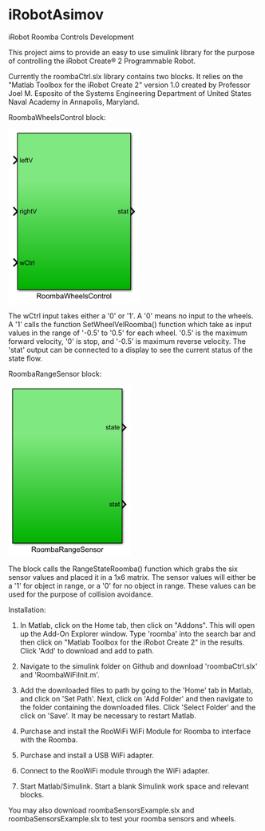 # iRobotAsimov
iRobot Roomba Controls Development

This project aims to provide an easy to use simulink library for the purpose of controlling the iRobot Create® 2 Programmable Robot. 

Currently the roombaCtrl.slx library contains two blocks. It relies on the "Matlab Toolbox for the iRobot Create 2" version 1.0 created by Professor Joel M. Esposito of the Systems Engineering Department of United States Naval Academy in Annapolis, Maryland.

RoombaWheelsControl block:

![alt text](./misc/RoombaWheelsControl.png)

The wCtrl input takes either a '0' or '1'. A '0' means no input to the wheels. A '1' calls the function SetWheelVelRoomba() function which take as input values in the range of '-0.5' to '0.5' for each wheel. '0.5' is the maximum forward velocity, '0' is stop, and '-0.5' is maximum reverse velocity. The 'stat' output can be connected to a display to see the current status of the state flow.

RoombaRangeSensor block:

![alt text](./misc/RoombaRangeSensor.png)

The block calls the RangeStateRoomba() function which grabs the six sensor values and placed it in a 1x6 matrix. The sensor values will either be a '1' for object in range, or a '0' for no object in range. These values can be used for the purpose of collision avoidance.

Installation:
1) In Matlab, click on the Home tab, then click on "Addons". This will open up the Add-On Explorer window. Type 'roomba' into the search bar and then click on "Matlab Toolbox for the iRobot Create 2" in the results. Click 'Add' to download and add to path.

2) Navigate to the simulink folder on Github and download 'roombaCtrl.slx' and 'RoombaWiFiInit.m'.

3) Add the downloaded files to path by going to the 'Home' tab in Matlab, and click on 'Set Path'. Next, click on 'Add Folder' and then navigate to the folder containing the downloaded files. Click 'Select Folder' and the click on 'Save'. It may be necessary to restart Matlab.

4) Purchase and install the RooWiFi WiFi Module for Roomba to interface with the Roomba.

5) Purchase and install a USB WiFi adapter.

6) Connect to the RooWiFi module through the WiFi adapter.

7) Start Matlab/Simulink. Start a blank Simulink work space and relevant blocks.

You may also download roombaSensorsExample.slx and roombaSensorsExample.slx to test your roomba sensors and wheels.
